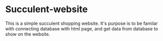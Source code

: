 # Succulent-website
This is a simple succulent shopping website.
It's purpose is to be familar with connecting database with html page, and get data from database to show on the website.

